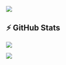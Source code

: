 
<img src='https://user-images.githubusercontent.com/74038190/225813708-98b745f2-7d22-48cf-9150-083f1b00d6c9.gif' />

## ⚡ GitHub Stats

<img src="https://github-readme-stats.vercel.app/api/top-langs/?username=Siravitt&layout=compact&count_private=true&theme=gruvbox" />

![](https://komarev.com/ghpvc/?username=siravitt)
